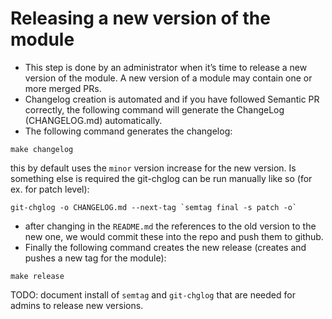 # Releasing a new version of the module

- This step is done by an administrator when it’s time to release a new version of the module. A new version of a module may contain one or more merged PRs.
- Changelog creation is automated and if you have followed Semantic PR correctly, the following command will generate the ChangeLog (CHANGELOG.md) automatically.
- The following command generates the changelog:
```
make changelog
```
this by default uses the `minor` version increase for the new version. Is something else is required the git-chglog can be run manually like so (for ex. for patch level):
```
git-chglog -o CHANGELOG.md --next-tag `semtag final -s patch -o`
```
- after changing in the `README.md` the references to the old version to the new one, we would commit these into the repo and push them to github.
- Finally the following command creates the new release (creates and pushes a new tag for the module):
```
make release
```

TODO: document install of `semtag` and `git-chglog` that are needed for admins to release new versions.
